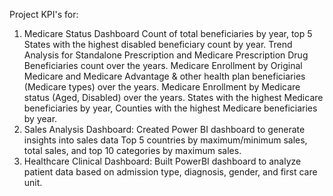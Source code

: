 Project KPI's for:
1. Medicare Status Dashboard
      Count of total beneficiaries by year, top 5 States with the highest disabled beneficiary count by year.
      Trend Analysis for Standalone Prescription and Medicare Prescription Drug Beneficiaries count over the years.
      Medicare Enrollment by Original Medicare and Medicare Advantage & other health plan beneficiaries (Medicare types) over the years.
      Medicare Enrollment by Medicare status (Aged, Disabled) over the years.
      States with the highest Medicare beneficiaries by year, Counties with the highest Medicare beneficiaries by year. 
2. Sales Analysis Dashboard:
      Created Power BI dashboard to generate insights into sales data
      Top 5 countries by maximum/minimum sales, total sales, and top 10 categories by maximum sales. 
3. Healthcare Clinical Dashboard: Built PowerBI dashboard to analyze patient data based on admission type, diagnosis, gender, and first care unit.


